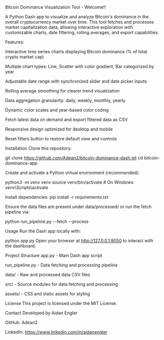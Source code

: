 Bitcoin Dominance Visualization Tool - Welcome!!

A Python Dash app to visualize and analyze Bitcoin's dominance in the overall cryptocurrency market over time. This tool fetches and processes market capitalization data, allowing interactive exploration with customizable charts, date filtering, rolling averages, and export capabilities.

Features:

Interactive time series charts displaying Bitcoin dominance (% of total crypto market cap)

Multiple chart types: Line, Scatter with color gradient, Bar categorized by year

Adjustable date range with synchronized slider and date picker inputs

Rolling average smoothing for clearer trend visualization

Data aggregation granularity: daily, weekly, monthly, yearly

Dynamic color scales and year-based color coding

Fetch latest data on demand and export filtered data as CSV

Responsive design optimized for desktop and mobile

Reset filters button to restore default view and controls

Installation
Clone this repository:

git clone https://github.com/Adean2/bitcoin-dominance-dash.git
cd bitcoin-dominance-app

Create and activate a Python virtual environment (recommended):

python3 -m venv venv
source venv/bin/activate  # On Windows: venv\Scripts\activate

Install dependencies:
pip install -r requirements.txt


Ensure the data files are present under data/processed/ or run the fetch pipeline via:

python run_pipeline.py --fetch --process

Usage
Run the Dash app locally with:

python app.py
Open your browser at http://127.0.0.1:8050 to interact with the dashboard.



Project Structure
app.py - Main Dash app script

run_pipeline.py - Data fetching and processing pipeline

data/ - Raw and processed data CSV files

src/ - Source modules for data fetching and processing

assets/ - CSS and static assets for styling


License
This project is licensed under the MIT License.

Contact
Developed by Aidan Engler

GitHub: Adean2

LinkedIn: https://www.linkedin.com/in/aidanengler
